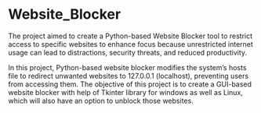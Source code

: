 # Website_Blocker
The project aimed to create a Python-based Website Blocker tool to restrict access to specific websites to enhance focus because unrestricted internet usage can lead to distractions, security threats, and reduced productivity. 

In this project, Python-based website blocker modifies the system’s hosts file to redirect unwanted websites to 127.0.0.1 (localhost), preventing users from accessing them. The objective of this project is to create a GUI-based website blocker with help of Tkinter library for windows as well as Linux, which will also have an option to unblock those websites.
